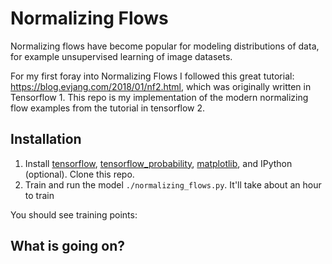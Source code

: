 # Normalizing Flows

Normalizing flows have become popular for modeling distributions of data, for example unsupervised learning of image datasets. 

For my first foray into Normalizing Flows I followed this great tutorial: https://blog.evjang.com/2018/01/nf2.html, which was originally written in Tensorflow 1. This repo is my implementation of the modern normalizing flow examples from the tutorial in tensorflow 2.


## Installation
1. Install [tensorflow](https://www.tensorflow.org/install), [tensorflow_probability](https://www.tensorflow.org/probability), [matplotlib](https://matplotlib.org/users/installing.html), and IPython (optional). Clone this repo.
2. Train and run the model `./normalizing_flows.py`. It'll take about an hour to train

You should see training points: 


## What is going on?
